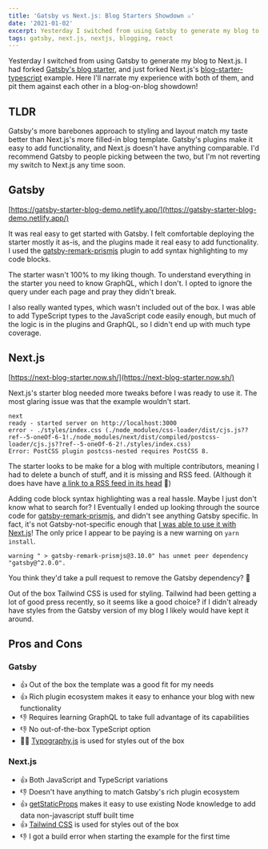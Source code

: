 ```yaml
---
title: 'Gatsby vs Next.js: Blog Starters Showdown ⚔️'
date: '2021-01-02'
excerpt: Yesterday I switched from using Gatsby to generate my blog to Next.js. ... Here I'll narrate my experience with both of them, and pit them against each other in a blog-on-blog showdown!
tags: gatsby, next.js, nextjs, blogging, react
---
```


Yesterday I switched from using Gatsby to generate my blog to Next.js. I had forked [Gatsby's blog starter](https://github.com/gatsbyjs/gatsby-starter-blog), and just forked Next.js's [blog-starter-typescript](https://github.com/vercel/next.js/tree/canary/examples/blog-starter-typescript) example. Here I'll narrate my experience with both of them, and pit them against each other in a blog-on-blog showdown!

## TLDR

Gatsby's more barebones approach to styling and layout match my taste better than Next.js's more filled-in blog template. Gatsby's plugins make it easy to add functionality, and Next.js doesn't have anything comparable. I'd recommend Gatsby to people picking between the two, but I'm not reverting my switch to Next.js any time soon.

## Gatsby

[https://gatsby-starter-blog-demo.netlify.app/](https://gatsby-starter-blog-demo.netlify.app/)

It was real easy to get started with Gatsby. I felt comfortable deploying the starter mostly it as-is, and the plugins made it real easy to add functionality. I used the [gatsby-remark-prismjs](https://www.gatsbyjs.com/plugins/gatsby-remark-prismjs/?=prismjs) plugin to add syntax highlighting to my code blocks.

The starter wasn't 100% to my liking though. To understand everything in the starter you need to know GraphQL, which I don't. I opted to ignore the query under each page and pray they didn't break.

I also really wanted types, which wasn't included out of the box. I was able to add TypeScript types to the JavaScript code easily enough, but much of the logic is in the plugins and GraphQL, so I didn't end up with much type coverage.

## Next.js

[https://next-blog-starter.now.sh/](https://next-blog-starter.now.sh/)

Next.js's starter blog needed more tweaks before I was ready to use it. The most glaring issue was that the example wouldn't start.

```
next
ready - started server on http://localhost:3000
error - ./styles/index.css (./node_modules/css-loader/dist/cjs.js??ref--5-oneOf-6-1!./node_modules/next/dist/compiled/postcss-loader/cjs.js??ref--5-oneOf-6-2!./styles/index.css)
Error: PostCSS plugin postcss-nested requires PostCSS 8.
```

The starter looks to be make for a blog with multiple contributors, meaning I had to delete a bunch of stuff, and it is missing and RSS feed. (Although it does have have [a link to a RSS feed in its head](https://github.com/vercel/next.js/blob/85bd4a9ccba6def894f01df3fa9ef2f4e2e05d99/examples/blog-starter-typescript/components/meta.tsx#L34) 🤔)

Adding code block syntax highlighting was a real hassle. Maybe I just don't know what to search for? I Eventually I ended up looking through the source code for [gatsby-remark-prismjs](https://www.gatsbyjs.com/plugins/gatsby-remark-prismjs/?=prismjs), and didn't see anything Gatsby specific. In fact, it's not Gatsby-not-specific enough that [I was able to use it with Next.js](https://github.com/maxburs/blog/blob/ae76c5e772325c513db474e93ef78251377a0825/lib/markdownToHtml.ts)! The only price I appear to be paying is a new warning on `yarn install`.

```
warning " > gatsby-remark-prismjs@3.10.0" has unmet peer dependency "gatsby@^2.0.0".
```

You think they'd take a pull request to remove the Gatsby dependency? 🤔

Out of the box Tailwind CSS is used for styling. Tailwind had been getting a lot of good press recently, so it seems like a good choice? if I didn't already have styles from the Gatsby version of my blog I likely would have kept it around.

## Pros and Cons

### Gatsby

- 👍 Out of the box the template was a good fit for my needs
- 👍 Rich plugin ecosystem makes it easy to enhance your blog with new functionality
- 👎 Requires learning GraphQL to take full advantage of its capabilities
- 👎 No out-of-the-box TypeScript option
- 🤷‍♂️ [Typography.js](https://github.com/kyleamathews/typography.js/) is used for styles out of the box

### Next.js

- 👍 Both JavaScript and TypeScript variations
- 👎 Doesn't have anything to match Gatsby's rich plugin ecosystem
- 👍 [getStaticProps](https://nextjs.org/docs/basic-features/data-fetching#getstaticprops-static-generation) makes it easy to use existing Node knowledge to add data non-javascript stuff built time
- 👍 [Tailwind CSS](https://www.tailwindapp.com/) is used for styles out of the box
- 👎 I got a build error when starting the example for the first time
